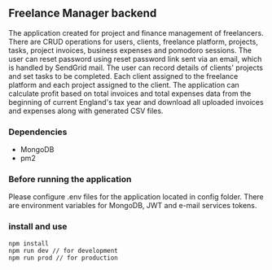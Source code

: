 ## Freelance Manager backend

The application created for project and finance management of freelancers. 
There are CRUD operations for users, clients, freelance platform, projects, tasks, project invoices, business expenses and pomodoro sessions.
The user can reset password using reset password link sent via an email, which is handled by SendGrid mail.
The user can record details of clients' projects and set tasks to be completed. Each client assigned to the freelance platform and each project assigned to the client.
The application can calculate profit based on total invoices and total expenses data from the beginning of current England's tax year and download all uploaded invoices and expenses along with generated CSV files.


### Dependencies

 * MongoDB
 * pm2

### Before running the application
Please configure .env files for the application located in config folder. There are environment variables for MongoDB, JWT and e-mail services tokens.

### install and use

```
npm install
npm run dev // for development
npm run prod // for production

```



